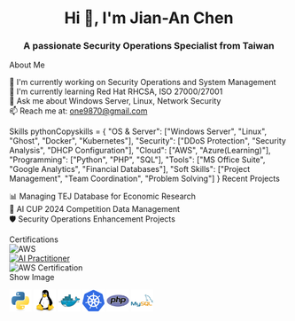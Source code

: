 <h1 align="center">Hi 👋, I'm Jian-An Chen</h1>
<h3 align="center">A passionate Security Operations Specialist from Taiwan</h3>
About Me

🔭 I'm currently working on Security Operations and System Management</br>
🌱 I'm currently learning Red Hat RHCSA, ISO 27000/27001</br>
💬 Ask me about Windows Server, Linux, Network Security</br>
📫 Reach me at: one9870@gmail.com</br>

Skills
pythonCopyskills = {
    "OS & Server": ["Windows Server", "Linux", "Ghost", "Docker", "Kubernetes"],
    "Security": ["DDoS Protection", "Security Analysis", "DHCP Configuration"],
    "Cloud": ["AWS", "Azure(Learning)"],
    "Programming": ["Python", "PHP", "SQL"],
    "Tools": ["MS Office Suite", "Google Analytics", "Financial Databases"],
    "Soft Skills": ["Project Management", "Team Coordination", "Problem Solving"]
}
Recent Projects

📊 Managing TEJ Database for Economic Research</br>
🤖 AI CUP 2024 Competition Data Management</br>
🛡️ Security Operations Enhancement Projects</br>

Certifications</br>
![AWS](https://img.shields.io/badge/AWS-Certified-232F3E?style=for-the-badge&logo=amazon-aws)</br>
[![AI Practitioner](https://images.credly.com/size/110x110/images/bb8a9f96-2643-49ad-a7ad-d4319191e1c5.png)](https://www.credly.com/badges/bb8a9f96-2643-49ad-a7ad-d4319191e1c5/public_url)</br>
<img src="https://images.credly.com/size/110x110/images/bb8a9f96-2643-49ad-a7ad-d4319191e1c5.png" width="110" height="110" alt="AWS Certification"/></br>
Show Image


<p align="left">
<img src="https://raw.githubusercontent.com/devicons/devicon/master/icons/python/python-original.svg" alt="python" width="40" height="40"/>
<img src="https://raw.githubusercontent.com/devicons/devicon/master/icons/linux/linux-original.svg" alt="linux" width="40" height="40"/>
<img src="https://raw.githubusercontent.com/devicons/devicon/master/icons/docker/docker-original.svg" alt="docker" width="40" height="40"/>
<img src="https://raw.githubusercontent.com/devicons/devicon/master/icons/kubernetes/kubernetes-plain.svg" alt="kubernetes" width="40" height="40"/>
<img src="https://raw.githubusercontent.com/devicons/devicon/master/icons/php/php-original.svg" alt="php" width="40" height="40"/>
<img src="https://raw.githubusercontent.com/devicons/devicon/master/icons/mysql/mysql-original-wordmark.svg" alt="mysql" width="40" height="40"/>
</p>

